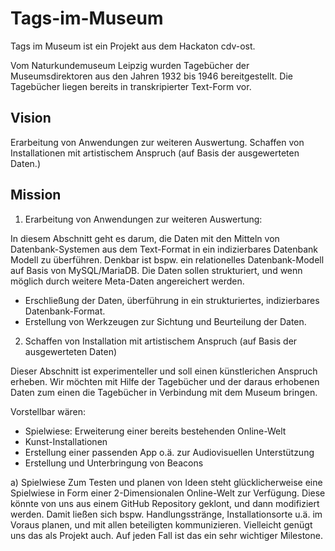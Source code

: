 # Tags-im-Museum
Tags im Museum ist ein Projekt aus dem Hackaton cdv-ost.

Vom Naturkundemuseum Leipzig wurden Tagebücher der Museumsdirektoren aus den Jahren 1932 bis 1946 bereitgestellt. Die Tagebücher liegen bereits in transkripierter Text-Form vor.


## Vision

Erarbeitung von Anwendungen zur weiteren Auswertung.
Schaffen von Installationen mit artistischem Anspruch (auf Basis der ausgewerteten Daten.)


## Mission

1. Erarbeitung von Anwendungen zur weiteren Auswertung:

In diesem Abschnitt geht es darum, die Daten mit den Mitteln von Datenbank-Systemen aus dem Text-Format in ein indizierbares Datenbank Modell zu überführen. Denkbar ist bspw. ein relationelles Datenbank-Modell auf Basis von MySQL/MariaDB. Die Daten sollen strukturiert, und wenn möglich durch weitere Meta-Daten angereichert werden.

* Erschließung der Daten, überführung in ein strukturiertes, indizierbares Datenbank-Format.
* Erstellung von Werkzeugen zur Sichtung und Beurteilung der Daten.


2. Schaffen von Installation mit artistischem Anspruch
(auf Basis der ausgewerteten Daten)

Dieser Abschnitt ist experimenteller und soll einen künstlerichen Anspruch erheben. Wir möchten mit Hilfe der Tagebücher und der daraus erhobenen Daten zum einen die Tagebücher in Verbindung mit dem Museum bringen. 

Vorstellbar wären:
- Spielwiese: Erweiterung einer bereits bestehenden Online-Welt
- Kunst-Installationen
- Erstellung einer passenden App o.ä. zur Audiovisuellen Unterstützung
- Erstellung und Unterbringung von Beacons

a) Spielwiese
Zum Testen und planen von Ideen steht glücklicherweise eine Spielwiese in Form einer 2-Dimensionalen Online-Welt zur Verfügung. Diese könnte von uns aus einem GitHub Repository geklont, und dann modifiziert werden. Damit ließen sich bspw. Handlungsstränge, Installationsorte u.ä. im Voraus planen, und mit allen beteiligten kommunizieren. Vielleicht genügt uns das als Projekt auch. Auf jeden Fall ist das ein sehr wichtiger Milestone.
